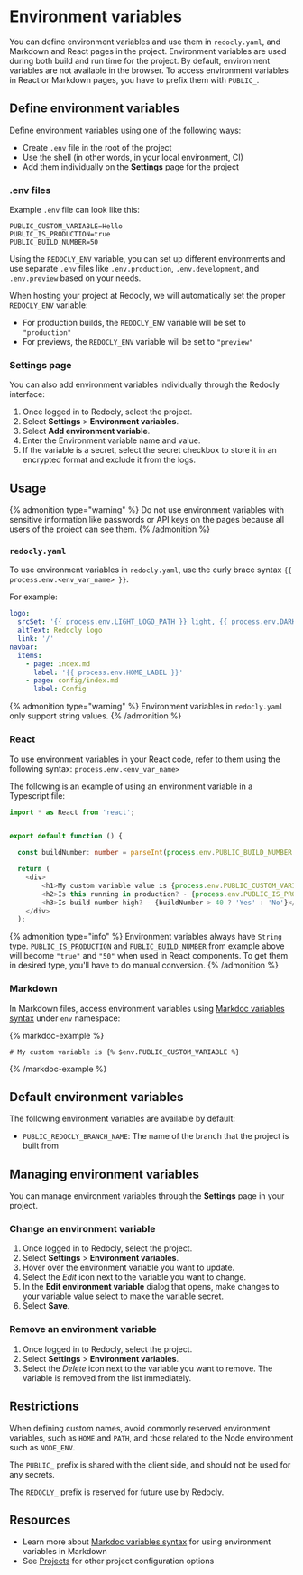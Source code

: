 # Environment variables

You can define environment variables and use them in `redocly.yaml`, and Markdown and React pages in the project.
Environment variables are used during both build and run time for the project.
By default, environment variables are not available in the browser.
To access environment variables in React or Markdown pages, you have to prefix them with `PUBLIC_`.

## Define environment variables

Define environment variables using one of the following ways:

- Create `.env` file in the root of the project
- Use the shell (in other words, in your local environment, CI)
- Add them individually on the **Settings** page for the project

### .env files

Example `.env` file can look like this:

```text
PUBLIC_CUSTOM_VARIABLE=Hello
PUBLIC_IS_PRODUCTION=true
PUBLIC_BUILD_NUMBER=50
```

Using the `REDOCLY_ENV` variable, you can set up different environments and use separate `.env` files like `.env.production`, `.env.development`, and `.env.preview` based on your needs.

When hosting your project at Redocly, we will automatically set the proper `REDOCLY_ENV` variable:

- For production builds, the `REDOCLY_ENV` variable will be set to `"production"`
- For previews, the `REDOCLY_ENV` variable will be set to `"preview"`

### Settings page

You can also add environment variables individually through the Redocly interface:

1. Once logged in to Redocly, select the project.
2. Select **Settings** > **Environment variables**.
3. Select **Add environment variable**.
4. Enter the Environment variable name and value.
5. If the variable is a secret, select the secret checkbox to store it in an encrypted format and exclude it from the logs.

## Usage

{% admonition type="warning" %}
Do not use environment variables with sensitive information like passwords or API keys on the pages because all users of the project can see them.
{% /admonition %}

### `redocly.yaml`

To use environment variables in `redocly.yaml`, use the curly brace syntax `{{ process.env.<env_var_name> }}`.

For example:

```yaml {% title="redocly.yaml" %}
logo:
  srcSet: '{{ process.env.LIGHT_LOGO_PATH }} light, {{ process.env.DARK_LOGO_PATH }} dark'
  altText: Redocly logo
  link: '/'
navbar:
  items:
    - page: index.md
      label: '{{ process.env.HOME_LABEL }}'
    - page: config/index.md
      label: Config
```

{% admonition type="warning" %}
Environment variables in `redocly.yaml` only support string values.
{% /admonition %}

### React

To use environment variables in your React code, refer to them using the following syntax: `process.env.<env_var_name>`

The following is an example of using an environment variable in a Typescript file:

```typescript
import * as React from 'react';


export default function () {

  const buildNumber: number = parseInt(process.env.PUBLIC_BUILD_NUMBER || '')

  return (
    <div>
        <h1>My custom variable value is {process.env.PUBLIC_CUSTOM_VARIABLE}</h1>
        <h2>Is this running in production? - {process.env.PUBLIC_IS_PRODUCTION}</h2>
        <h3>Is build number high? - {buildNumber > 40 ? 'Yes' : 'No'}</h3>
    </div>
  );
```

{% admonition type="info" %}
Environment variables always have `String` type. `PUBLIC_IS_PRODUCTION` and `PUBLIC_BUILD_NUMBER` from example above will become `"true"` and `"50"` when used in React components. To get them in desired type, you'll have to do manual conversion.
{% /admonition %}

### Markdown

In Markdown files, access environment variables using [Markdoc variables syntax](https://markdoc.dev/docs/variables) under `env` namespace:

{% markdoc-example %}

```markdoc {% process=false %}
# My custom variable is {% $env.PUBLIC_CUSTOM_VARIABLE %}
```

{% /markdoc-example %}

## Default environment variables

The following environment variables are available by default:

- `PUBLIC_REDOCLY_BRANCH_NAME`: The name of the branch that the project is built from

## Managing environment variables

You can manage environment variables through the **Settings** page in your project.

### Change an environment variable

1. Once logged in to Redocly, select the project.
2. Select **Settings** > **Environment variables**.
3. Hover over the environment variable you want to update.
4. Select the _Edit_ icon next to the variable you want to change.
5. In the **Edit environment variable** dialog that opens, make changes to your variable value select to make the variable secret.
6. Select **Save**.

### Remove an environment variable

1. Once logged in to Redocly, select the project.
2. Select **Settings** > **Environment variables**.
3. Select the _Delete_ icon next to the variable you want to remove. The variable is removed from the list immediately.

## Restrictions

When defining custom names, avoid commonly reserved environment variables, such as `HOME` and `PATH`, and those related to the Node environment such as `NODE_ENV`.

The `PUBLIC_` prefix is shared with the client side, and should not be used for any secrets.

The `REDOCLY_` prefix is reserved for future use by Redocly.

## Resources

- Learn more about [Markdoc variables syntax](https://markdoc.dev/docs/variables) for using environment variables in Markdown
- See [Projects](./projects.md) for other project configuration options
